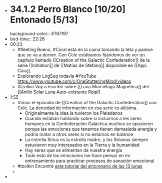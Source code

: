 - # 34.1.2 Perro Blanco [10/20] Entonado [5/13]
  background-color:: #787f97
- bed-time:: 22:26
- 00:23
	- #fleeting Bueno, #Coral está en la cama tomando la teta y parece que se va a dormir. Con Cele estábamos fijándonos de ver un capítulo llamado [[Creation of the Galactic Confederation]]  de la serie [[Initiation]] de [[Matías de Stefano]] disponible en [[App: Gaia]].
	- Explorando LogSeq todavía #YouTube https://www.youtube.com/c/OneStutteringMind/videos
	- #tzolkin Voy a escribir sobre [[Luna Murciélago Magnética]] del [[Anillo Solar Luna Auto-existente Roja]]
- 1:55
	- Vimos el episodio de [[Creation of the Galactic Confederation]] con Cele. La densidad de información en esa serie es altísima.
		- Originalmente la idea la tuvieron los Pleiadanos
		- Cuando estaban hablando sobre si incluirnos a les seres humanes en la Confederación Galáctica muchos se opusieron porque las emociones que tenemos tienen demasiada energía y podría matar a otros seres si no estamos en balance
		- La estrella Sirius es la estrella madre, y los Sirianos siempre estuvieron muy interesados en la Tierra y la humanidad
		- Hay seres que se alimentan de nuestra energía
		- Todo esto de las emociones me hace pensar en mi entrenamiento para practicar procesos de sanación emocional
	- #tzolkin Encontré [este tutorial del sincronario de las 13 lunas](https://www.13lunas.net/tutorial/tutorial.html)
	-
-